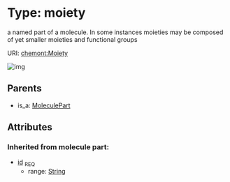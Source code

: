 
# Type: moiety


a named part of a molecule. In some instances moieties may be composed of yet smaller moieties and functional groups

URI: [chemont:Moiety](https://w3id.org/chemont/Moiety)


![img](http://yuml.me/diagram/nofunky;dir:TB/class/[MoleculePart],[MoleculePart]^-[Moiety&#124;id(i):string])

## Parents

 *  is_a: [MoleculePart](MoleculePart.md)

## Attributes


### Inherited from molecule part:

 * [id](id.md)  <sub>REQ</sub>
    * range: [String](types/String.md)
